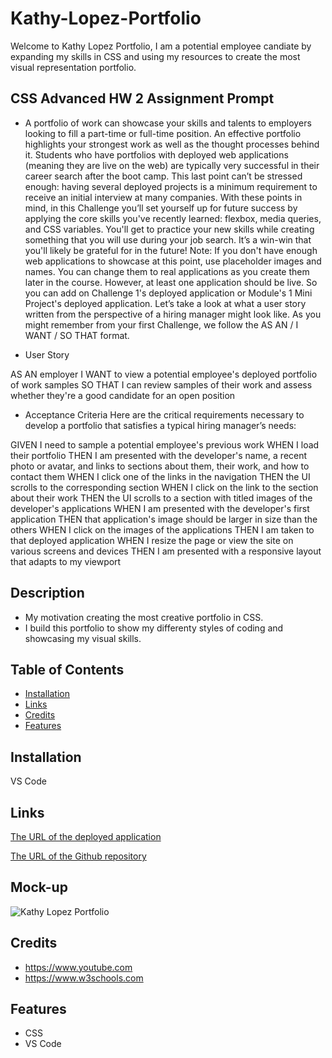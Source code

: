 # Kathy-Lopez-Portfolio
 Welcome to Kathy Lopez Portfolio,
I am a potential employee candiate by expanding my skills in CSS and using my resources to create the most visual representation portfolio.


## CSS Advanced HW 2 Assignment Prompt
- A portfolio of work can showcase your skills and talents to employers looking to fill a part-time or full-time position. An effective portfolio highlights your strongest work as well as the thought processes behind it. Students who have portfolios with deployed web applications (meaning they are live on the web) are typically very successful in their career search after the boot camp. This last point can’t be stressed enough: having several deployed projects is a minimum requirement to receive an initial interview at many companies.
With these points in mind, in this Challenge you’ll set yourself up for future success by applying the core skills you've recently learned: flexbox, media queries, and CSS variables. You'll get to practice your new skills while creating something that you will use during your job search. It’s a win-win that you'll likely be grateful for in the future!
Note: If you don't have enough web applications to showcase at this point, use placeholder images and names. You can change them to real applications as you create them later in the course. However, at least one application should be live. So you can add on Challenge 1's deployed application or Module's 1 Mini Project's deployed application.
Let’s take a look at what a user story written from the perspective of a hiring manager might look like. As you might remember from your first Challenge, we follow the AS AN / I WANT / SO THAT format.

- User Story

AS AN employer
I WANT to view a potential employee's deployed portfolio of work samples
SO THAT I can review samples of their work and assess whether they're a good candidate for an open position



- Acceptance Criteria
Here are the critical requirements necessary to develop a portfolio that satisfies a typical hiring manager’s needs:

GIVEN I need to sample a potential employee's previous work
WHEN I load their portfolio
THEN I am presented with the developer's name, a recent photo or avatar, and links to sections about them, their work, and how to contact them
WHEN I click one of the links in the navigation
THEN the UI scrolls to the corresponding section
WHEN I click on the link to the section about their work
THEN the UI scrolls to a section with titled images of the developer's applications
WHEN I am presented with the developer's first application
THEN that application's image should be larger in size than the others
WHEN I click on the images of the applications
THEN I am taken to that deployed application
WHEN I resize the page or view the site on various screens and devices
THEN I am presented with a responsive layout that adapts to my viewport










## Description

- My motivation creating the most creative portfolio in CSS.
- I build this portfolio to show my differenty styles of coding and showcasing my visual skills.

## Table of Contents 

- [Installation](#installation)
- [Links](#links)
- [Credits](#credits)
- [Features](#features)



## Installation
VS Code

## Links

[The URL of the deployed application](https://kathylopez97.github.io/kathy-lopez-portfolio/)


[The URL of the Github repository](https://github.com/kathylopez97/kathy-lopez-portfolio/)

## Mock-up
![Kathy Lopez Portfolio](kathy-lopez-portfolio.png)
## Credits
-  https://www.youtube.com
-  https://www.w3schools.com


## Features
- CSS
- VS Code